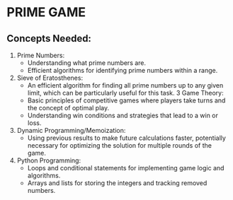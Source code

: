 # PRIME GAME  

## Concepts Needed:

1. Prime Numbers:
    - Understanding what prime numbers are.
    - Efficient algorithms for identifying prime numbers within a range.
2. Sieve of Eratosthenes:
    - An efficient algorithm for finding all prime numbers up to any given limit, which can be particularly useful for this task.
3 Game Theory:
    - Basic principles of competitive games where players take turns and the concept of optimal play.
    - Understanding win conditions and strategies that lead to a win or loss.
4. Dynamic Programming/Memoization:
    - Using previous results to make future calculations faster, potentially necessary for optimizing the solution for multiple rounds of the game.
5. Python Programming:
    - Loops and conditional statements for implementing game logic and algorithms.
    - Arrays and lists for storing the integers and tracking removed numbers.

